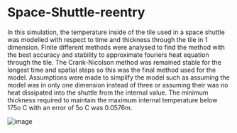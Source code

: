# Space-Shuttle-reentry
In this simulation, the temperature inside of the tile used in a space shuttle was modelled with respect to time and thickness through the tile in 1 dimension. 
Finite different methods were analysed to find the method with the best accuracy and stability to approximate fouriers heat equation through the tile. 
The Crank-Nicolson method was remained stable for the longest time and spatial steps so this was the final method used for the model. 
Assumptions were made to simplify the model such as assuming the model was in only one dimension instead of three or assuming their was no heat dissipated into the shuttle from the internal value. 
The minimum thickness required to maintain the maximum internal temperature below 175o C with an error of 5o C was 0.0576m.

![image](https://github.com/JuanFran9/Space-Shuttle-reentry/assets/58949950/19ca3752-5ac9-4cbd-a7a2-4a8c74591686)
